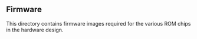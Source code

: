 ## Firmware

This directory contains firmware images required for the various ROM
chips in the hardware design.
